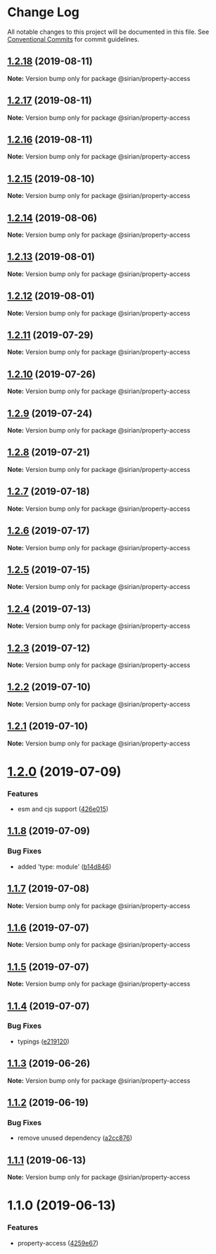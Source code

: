 # Change Log

All notable changes to this project will be documented in this file.
See [Conventional Commits](https://conventionalcommits.org) for commit guidelines.

## [1.2.18](https://github.com/sirian/js/compare/@sirian/property-access@1.2.17...@sirian/property-access@1.2.18) (2019-08-11)

**Note:** Version bump only for package @sirian/property-access





## [1.2.17](https://github.com/sirian/js/compare/@sirian/property-access@1.2.16...@sirian/property-access@1.2.17) (2019-08-11)

**Note:** Version bump only for package @sirian/property-access





## [1.2.16](https://github.com/sirian/js/compare/@sirian/property-access@1.2.15...@sirian/property-access@1.2.16) (2019-08-11)

**Note:** Version bump only for package @sirian/property-access





## [1.2.15](https://github.com/sirian/js/compare/@sirian/property-access@1.2.14...@sirian/property-access@1.2.15) (2019-08-10)

**Note:** Version bump only for package @sirian/property-access





## [1.2.14](https://github.com/sirian/js/compare/@sirian/property-access@1.2.13...@sirian/property-access@1.2.14) (2019-08-06)

**Note:** Version bump only for package @sirian/property-access





## [1.2.13](https://github.com/sirian/js/compare/@sirian/property-access@1.2.12...@sirian/property-access@1.2.13) (2019-08-01)

**Note:** Version bump only for package @sirian/property-access





## [1.2.12](https://github.com/sirian/js/compare/@sirian/property-access@1.2.11...@sirian/property-access@1.2.12) (2019-08-01)

**Note:** Version bump only for package @sirian/property-access





## [1.2.11](https://github.com/sirian/js/compare/@sirian/property-access@1.2.10...@sirian/property-access@1.2.11) (2019-07-29)

**Note:** Version bump only for package @sirian/property-access





## [1.2.10](https://github.com/sirian/js/compare/@sirian/property-access@1.2.9...@sirian/property-access@1.2.10) (2019-07-26)

**Note:** Version bump only for package @sirian/property-access





## [1.2.9](https://github.com/sirian/js/compare/@sirian/property-access@1.2.8...@sirian/property-access@1.2.9) (2019-07-24)

**Note:** Version bump only for package @sirian/property-access





## [1.2.8](https://github.com/sirian/js/compare/@sirian/property-access@1.2.7...@sirian/property-access@1.2.8) (2019-07-21)

**Note:** Version bump only for package @sirian/property-access





## [1.2.7](https://github.com/sirian/js/compare/@sirian/property-access@1.2.6...@sirian/property-access@1.2.7) (2019-07-18)

**Note:** Version bump only for package @sirian/property-access





## [1.2.6](https://github.com/sirian/js/compare/@sirian/property-access@1.2.5...@sirian/property-access@1.2.6) (2019-07-17)

**Note:** Version bump only for package @sirian/property-access





## [1.2.5](https://github.com/sirian/js/compare/@sirian/property-access@1.2.4...@sirian/property-access@1.2.5) (2019-07-15)

**Note:** Version bump only for package @sirian/property-access





## [1.2.4](https://github.com/sirian/js/compare/@sirian/property-access@1.2.3...@sirian/property-access@1.2.4) (2019-07-13)

**Note:** Version bump only for package @sirian/property-access





## [1.2.3](https://github.com/sirian/js/compare/@sirian/property-access@1.2.2...@sirian/property-access@1.2.3) (2019-07-12)

**Note:** Version bump only for package @sirian/property-access





## [1.2.2](https://github.com/sirian/js/compare/@sirian/property-access@1.2.1...@sirian/property-access@1.2.2) (2019-07-10)

**Note:** Version bump only for package @sirian/property-access





## [1.2.1](https://github.com/sirian/js/compare/@sirian/property-access@1.2.0...@sirian/property-access@1.2.1) (2019-07-10)

**Note:** Version bump only for package @sirian/property-access





# [1.2.0](https://github.com/sirian/js/compare/@sirian/property-access@1.1.8...@sirian/property-access@1.2.0) (2019-07-09)


### Features

* esm and cjs support ([426e015](https://github.com/sirian/js/commit/426e015))





## [1.1.8](https://github.com/sirian/js/compare/@sirian/property-access@1.1.7...@sirian/property-access@1.1.8) (2019-07-09)


### Bug Fixes

* added 'type: module' ([b14d846](https://github.com/sirian/js/commit/b14d846))





## [1.1.7](https://github.com/sirian/js/compare/@sirian/property-access@1.1.6...@sirian/property-access@1.1.7) (2019-07-08)

**Note:** Version bump only for package @sirian/property-access





## [1.1.6](https://github.com/sirian/js/compare/@sirian/property-access@1.1.5...@sirian/property-access@1.1.6) (2019-07-07)

**Note:** Version bump only for package @sirian/property-access





## [1.1.5](https://github.com/sirian/js/compare/@sirian/property-access@1.1.4...@sirian/property-access@1.1.5) (2019-07-07)

**Note:** Version bump only for package @sirian/property-access





## [1.1.4](https://github.com/sirian/js/compare/@sirian/property-access@1.1.3...@sirian/property-access@1.1.4) (2019-07-07)


### Bug Fixes

* typings ([e219120](https://github.com/sirian/js/commit/e219120))





## [1.1.3](https://github.com/sirian/js/compare/@sirian/property-access@1.1.2...@sirian/property-access@1.1.3) (2019-06-26)

**Note:** Version bump only for package @sirian/property-access





## [1.1.2](https://github.com/sirian/js/compare/@sirian/property-access@1.1.1...@sirian/property-access@1.1.2) (2019-06-19)


### Bug Fixes

* remove unused dependency ([a2cc876](https://github.com/sirian/js/commit/a2cc876))





## [1.1.1](https://github.com/sirian/js/compare/@sirian/property-access@1.1.0...@sirian/property-access@1.1.1) (2019-06-13)

**Note:** Version bump only for package @sirian/property-access





# 1.1.0 (2019-06-13)


### Features

* property-access ([4259e67](https://github.com/sirian/js/commit/4259e67))
